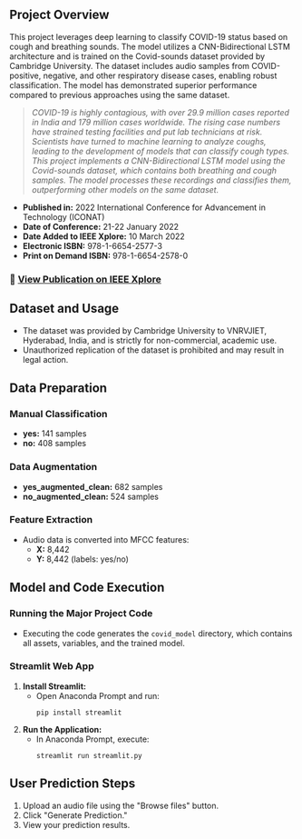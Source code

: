 ## Project Overview

This project leverages deep learning to classify COVID-19 status based on cough and breathing sounds. The model utilizes a CNN-Bidirectional LSTM architecture and is trained on the Covid-sounds dataset provided by Cambridge University. The dataset includes audio samples from COVID-positive, negative, and other respiratory disease cases, enabling robust classification. The model has demonstrated superior performance compared to previous approaches using the same dataset.

> *COVID-19 is highly contagious, with over 29.9 million cases reported in India and 179 million cases worldwide. The rising case numbers have strained testing facilities and put lab technicians at risk. Scientists have turned to machine learning to analyze coughs, leading to the development of models that can classify cough types. This project implements a CNN-Bidirectional LSTM model using the Covid-sounds dataset, which contains both breathing and cough samples. The model processes these recordings and classifies them, outperforming other models on the same dataset.*

- **Published in:** 2022 International Conference for Advancement in Technology (ICONAT)
- **Date of Conference:** 21-22 January 2022
- **Date Added to IEEE Xplore:** 10 March 2022
- **Electronic ISBN:** 978-1-6654-2577-3
- **Print on Demand ISBN:** 978-1-6654-2578-0

### **🔗 [View Publication on IEEE Xplore](https://ieeexplore.ieee.org/document/9726067)**

## Dataset and Usage

- The dataset was provided by Cambridge University to VNRVJIET, Hyderabad, India, and is strictly for non-commercial, academic use.
- Unauthorized replication of the dataset is prohibited and may result in legal action.

## Data Preparation

### Manual Classification

- **yes:** 141 samples
- **no:** 408 samples

### Data Augmentation

- **yes_augmented_clean:** 682 samples
- **no_augmented_clean:** 524 samples

### Feature Extraction

- Audio data is converted into MFCC features:
  - **X:** 8,442
  - **Y:** 8,442 (labels: yes/no)

## Model and Code Execution

### Running the Major Project Code

- Executing the code generates the `covid_model` directory, which contains all assets, variables, and the trained model.

### Streamlit Web App

1. **Install Streamlit:**
   - Open Anaconda Prompt and run:
     ```
     pip install streamlit
     ```
2. **Run the Application:**
   - In Anaconda Prompt, execute:
     ```
     streamlit run streamlit.py
     ```

## User Prediction Steps

1. Upload an audio file using the "Browse files" button.
2. Click "Generate Prediction."
3. View your prediction results.

